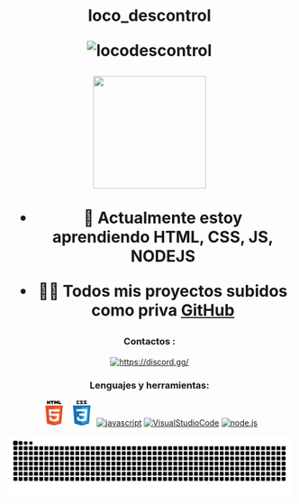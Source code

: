 <h1 align="center">loco_descontrol 


<p align="center"> <img src="https://komarev.com/ghpvc/?username=locodescontrol&label=Visitas%20al%20perfil&color=0e75b6&style=plastic" alt="locodescontrol" /> </p>



<img src="https://chrisdev.xyz/images/GatoSinFondoBlanco.png"  width="200" height="200">


- 🌱 Actualmente estoy aprendiendo **HTML, CSS, JS, NODEJS**

- 👨‍💻 Todos mis proyectos subidos como priva [GitHub](https://github.com/locodescontrol/)

<h3 align="center">Contactos :</h3>
<p align="center">
<a href="http://locodescontrol.xyz/Discord" target="blank"><img align="center" src="https://raw.githubusercontent.com/rahuldkjain/github-profile-readme-generator/master/src/images/icons/Social/discord.svg" alt="https://discord.gg/" height="35" width="45" /></a>
</p>
<h3 align="center">Lenguajes y herramientas:</h3>
<p align="center"> <a href="https://www.w3.org/html/" target="_blank" rel="noreferrer"> <img src="https://raw.githubusercontent.com/devicons/devicon/master/icons/html5/html5-original-wordmark.svg" alt="html5" width="45" height="45"/></a>
<a href="https://www.w3schools.com/css/" target="_blank" rel="noreferrer"> <img src="https://raw.githubusercontent.com/devicons/devicon/master/icons/css3/css3-original-wordmark.svg" alt="css3" width="45" height="45"/></a>  
<a href="https://developer.mozilla.org/en-US/docs/Web/JavaScript" target="_blank" rel="noreferrer"> <img src="https://images.icon-icons.com/2108/PNG/512/javascript_icon_130900.png" alt="javascript" width="40" height="40"/></a> 
<a href="https://code.visualstudio.com/" target="_blank" rel="noreferrer"> <img src="https://upload.wikimedia.org/wikipedia/commons/9/9a/Visual_Studio_Code_1.35_icon.svg" alt="VisualStudioCode" width="40" height="40"/></a>
<a href="https://nodejs.org/es" target="_blank" rel="noreferrer"> <img src="https://images.icon-icons.com/2415/PNG/512/nodejs_plain_logo_icon_146409.png" alt="node.js" width="40" height="40"/></a>
</p>

<picture>
  <source media="(prefers-color-scheme: dark)" srcset="https://raw.githubusercontent.com/lincolnjota/lincolnjota/output/github-contribution-grid-snake-dark.svg">
  <source media="(prefers-color-scheme: light)" srcset="https://raw.githubusercontent.com/lincolnjota/lincolnjota/output/github-contribution-grid-snake.svg">
  <img alt="github contribution grid snake animation" src="https://raw.githubusercontent.com/lincolnjota/lincolnjota/output/github-contribution-grid-snake.svg">
</picture>
